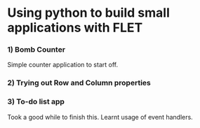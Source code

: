 # Using python to build small applications with FLET

### 1) Bomb Counter
 Simple counter application to start off.

### 2) Trying out Row and Column properties

### 3) To-do list app
 Took a good while to finish this. Learnt usage of event handlers.
